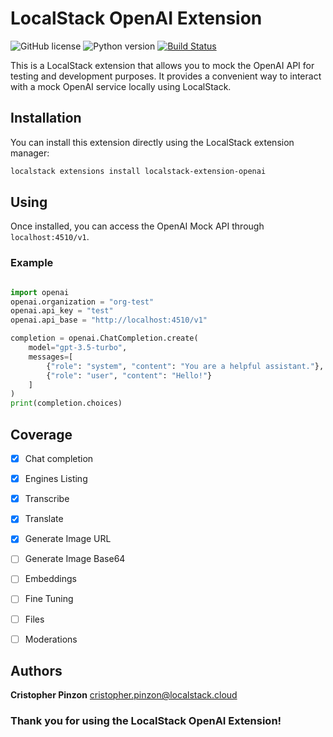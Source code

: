 # LocalStack OpenAI Extension

![GitHub license](https://img.shields.io/badge/license-Apache%202.0-blue.svg)
![Python version](https://img.shields.io/badge/python-3.11%2B-blue)
[![Build Status](https://travis-ci.com/yourusername/localstack-openai-mock.svg?branch=master)](https://travis-ci.com/yourusername/localstack-openai-mock)

This is a LocalStack extension that allows you to mock the OpenAI API for testing and development purposes. It provides a convenient way to interact with a mock OpenAI service locally using LocalStack.

## Installation

You can install this extension directly using the LocalStack extension manager:

```bash
localstack extensions install localstack-extension-openai
```

## Using

Once installed, you can access the OpenAI Mock API through `localhost:4510/v1`.

### Example

```python

import openai
openai.organization = "org-test"
openai.api_key = "test"
openai.api_base = "http://localhost:4510/v1"

completion = openai.ChatCompletion.create(
    model="gpt-3.5-turbo",
    messages=[
        {"role": "system", "content": "You are a helpful assistant."},
        {"role": "user", "content": "Hello!"}
    ]
)
print(completion.choices)
```

## Coverage
- [x] Chat completion
- [x] Engines Listing
- [x] Transcribe
- [x] Translate
- [x] Generate Image URL
- [ ] Generate Image Base64
- [ ] Embeddings
- [ ] Fine Tuning
- [ ] Files
- [ ] Moderations



## Authors
**Cristopher Pinzon** cristopher.pinzon@localstack.cloud

### Thank you for using the LocalStack OpenAI Extension!